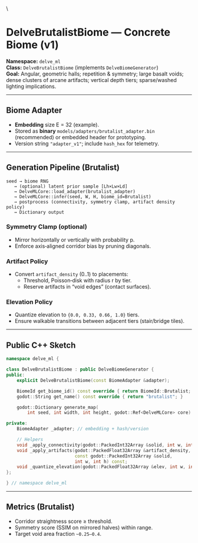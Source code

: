 \
# DelveBrutalistBiome — Concrete Biome (v1)

**Namespace:** `delve_ml`  
**Class:** `DelveBrutalistBiome` (implements `DelveBiomeGenerator`)  
**Goal:** Angular, geometric halls; repetition & symmetry; large basalt voids; dense clusters of arcane artifacts; vertical depth tiers; sparse/washed lighting implications.

---

## Biome Adapter

- **Embedding** size E = 32 (example).  
- Stored as **binary** `models/adapters/brutalist_adapter.bin` (recommended) or embedded header for prototyping.
- Version string `"adapter_v1"`; include `hash_hex` for telemetry.

---

## Generation Pipeline (Brutalist)

```
seed → biome RNG
   → (optional) latent prior sample [Lh×Lw×Ld]
   → DelveMLCore::load_adapter(brutalist_adapter)
   → DelveMLCore::infer(seed, W, H, biome_id=Brutalist)
   → postprocess (connectivity, symmetry clamp, artifact density policy)
   → Dictionary output
```

### Symmetry Clamp (optional)
- Mirror horizontally or vertically with probability p.
- Enforce axis‑aligned corridor bias by pruning diagonals.

### Artifact Policy
- Convert `artifact_density` (0..1) to placements:
  - Threshold, Poisson‑disk with radius r by tier.
  - Reserve artifacts in “void edges” (contact surfaces).

### Elevation Policy
- Quantize elevation to `{0.0, 0.33, 0.66, 1.0}` tiers.
- Ensure walkable transitions between adjacent tiers (stair/bridge tiles).

---

## Public C++ Sketch

```cpp
namespace delve_ml {

class DelveBrutalistBiome : public DelveBiomeGenerator {
public:
    explicit DelveBrutalistBiome(const BiomeAdapter &adapter);

    BiomeId get_biome_id() const override { return BiomeId::Brutalist; }
    godot::String get_name() const override { return "brutalist"; }

    godot::Dictionary generate_map(
        int seed, int width, int height, godot::Ref<DelveMLCore> core) override;

private:
    BiomeAdapter _adapter; // embedding + hash/version

    // Helpers
    void _apply_connectivity(godot::PackedInt32Array &solid, int w, int h) const;
    void _apply_artifacts(godot::PackedFloat32Array &artifact_density,
                          const godot::PackedInt32Array &solid,
                          int w, int h) const;
    void _quantize_elevation(godot::PackedFloat32Array &elev, int w, int h) const;
};

} // namespace delve_ml
```

---

## Metrics (Brutalist)

- Corridor straightness score ≥ threshold.
- Symmetry score (SSIM on mirrored halves) within range.
- Target void area fraction `~0.25–0.4`.
